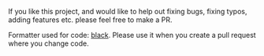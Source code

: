 If you like this project, and would like to help out fixing bugs, fixing typos, adding features etc. please feel free to make a PR. 

Formatter used for code: [black](https://github.com/psf/black). Please use it when you create a pull request where you change code.
